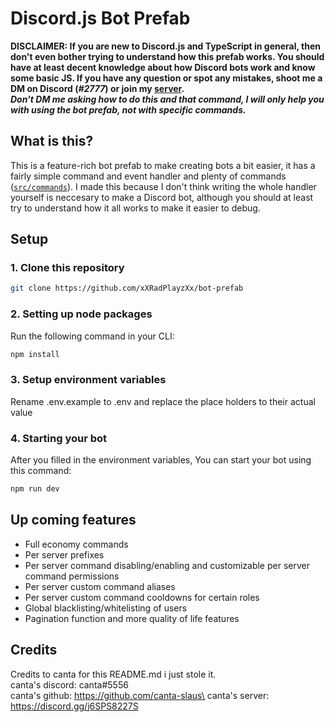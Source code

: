 # Discord.js Bot Prefab

**DISCLAIMER: If you are new to Discord.js and TypeScript in general, then don't even bother trying to understand how this prefab works. You should have at least decent knowledge about how Discord bots work and know some basic JS. If you have any question or spot any mistakes, shoot me a DM on Discord (_</RadPlayz>#2777_) or join my [server](https://discord.gg/rm6GP9wypc).**\
**_Don't DM me asking how to do this and that command, I will only help you with using the bot prefab, not with specific commands._**

## What is this?

This is a feature-rich bot prefab to make creating bots a bit easier, it has a fairly simple command and event handler and plenty of commands ([`src/commands`](src/commands)). I made this because I don't think writing the whole handler yourself is neccesary to make a Discord bot, although you should at least try to understand how it all works to make it easier to debug.

## Setup

### 1. Clone this repository

```bash
git clone https://github.com/xXRadPlayzXx/bot-prefab
```

### 2. Setting up node packages

Run the following command in your CLI: 
```bash
npm install
```

### 3. Setup environment variables

Rename .env.example to .env and replace the place holders to their actual value 

### 4. Starting your bot

After you filled in the environment variables, You can start your bot using this command:
```bash
npm run dev
```

## Up coming features

- Full economy commands
- Per server prefixes
- Per server command disabling/enabling and customizable per server command permissions
- Per server custom command aliases
- Per server custom command cooldowns for certain roles
- Global blacklisting/whitelisting of users
- Pagination function and more quality of life features

## Credits

Credits to canta for this README.md i just stole it.\
canta's discord: canta#5556\
canta's github: https://github.com/canta-slaus\
canta's server: https://discord.gg/j6SPS8227S
